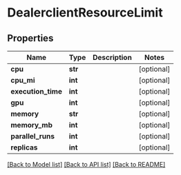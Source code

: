 # DealerclientResourceLimit

## Properties
Name | Type | Description | Notes
------------ | ------------- | ------------- | -------------
**cpu** | **str** |  | [optional] 
**cpu_mi** | **int** |  | [optional] 
**execution_time** | **int** |  | [optional] 
**gpu** | **int** |  | [optional] 
**memory** | **str** |  | [optional] 
**memory_mb** | **int** |  | [optional] 
**parallel_runs** | **int** |  | [optional] 
**replicas** | **int** |  | [optional] 

[[Back to Model list]](../README.md#documentation-for-models) [[Back to API list]](../README.md#documentation-for-api-endpoints) [[Back to README]](../README.md)


